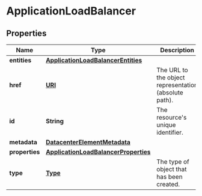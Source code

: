 

# ApplicationLoadBalancer

## Properties

| Name | Type | Description | Notes |
| ------------ | ------------- | ------------- | ------------- |
| **entities** | [**ApplicationLoadBalancerEntities**](ApplicationLoadBalancerEntities.md) |  |  [optional] |
| **href** | [**URI**](URI.md) | The URL to the object representation (absolute path). |  [optional] [readonly] |
| **id** | **String** | The resource&#39;s unique identifier. |  [optional] [readonly] |
| **metadata** | [**DatacenterElementMetadata**](DatacenterElementMetadata.md) |  |  [optional] |
| **properties** | [**ApplicationLoadBalancerProperties**](ApplicationLoadBalancerProperties.md) |  |  |
| **type** | [**Type**](Type.md) | The type of object that has been created. |  [optional] |


